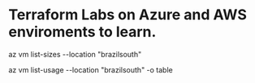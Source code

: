 # Terraform Labs on Azure and AWS enviroments to learn.

az vm list-sizes --location "brazilsouth"

az vm list-usage --location "brazilsouth" -o table